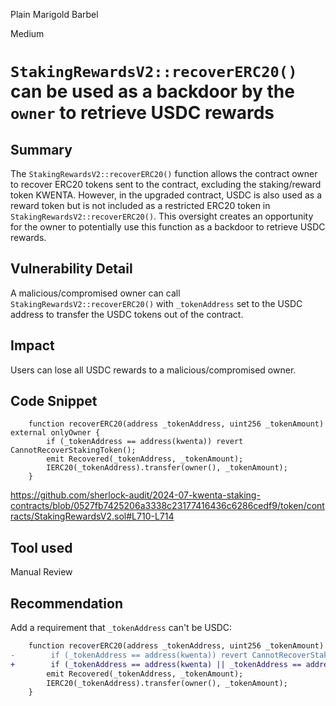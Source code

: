 Plain Marigold Barbel

Medium

# `StakingRewardsV2::recoverERC20()` can be used as a backdoor by the `owner` to retrieve USDC rewards

## Summary
The `StakingRewardsV2::recoverERC20()` function allows the contract owner to recover ERC20 tokens sent to the contract, excluding the staking/reward token KWENTA. However, in the upgraded contract, USDC is also used as a reward token but is not included as a restricted ERC20 token in `StakingRewardsV2::recoverERC20()`. This oversight creates an opportunity for the owner to potentially use this function as a backdoor to retrieve USDC rewards.

## Vulnerability Detail
A malicious/compromised owner can call `StakingRewardsV2::recoverERC20()` with `_tokenAddress` set to the USDC address to transfer the USDC tokens out of the contract.

## Impact
Users can lose all USDC rewards to a malicious/compromised owner.

## Code Snippet
```solidity
    function recoverERC20(address _tokenAddress, uint256 _tokenAmount) external onlyOwner {
        if (_tokenAddress == address(kwenta)) revert CannotRecoverStakingToken();
        emit Recovered(_tokenAddress, _tokenAmount);
        IERC20(_tokenAddress).transfer(owner(), _tokenAmount);
    }
```
https://github.com/sherlock-audit/2024-07-kwenta-staking-contracts/blob/0527fb7425206a3338c23177416436c6286cedf9/token/contracts/StakingRewardsV2.sol#L710-L714

## Tool used
Manual Review

## Recommendation
Add a requirement that `_tokenAddress` can't be USDC:
```diff
    function recoverERC20(address _tokenAddress, uint256 _tokenAmount) external onlyOwner {
-        if (_tokenAddress == address(kwenta)) revert CannotRecoverStakingToken();
+        if (_tokenAddress == address(kwenta) || _tokenAddress == address(usdc)) revert CannotRecoverStakingOrRewardToken();
        emit Recovered(_tokenAddress, _tokenAmount);
        IERC20(_tokenAddress).transfer(owner(), _tokenAmount);
    }
```
